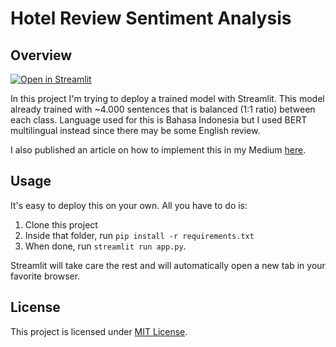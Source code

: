 # Hotel Review Sentiment Analysis

## Overview

[![Open in Streamlit](https://static.streamlit.io/badges/streamlit_badge_black_white.svg)](https://share.streamlit.io/wildangunawan/hotel-review/app.py)

In this project I'm trying to deploy a trained model with Streamlit. This model already trained with ~4.000 sentences that is balanced (1:1 ratio) between each class. Language used for this is Bahasa Indonesia but I used BERT multilingual instead since there may be some English review.

I also published an article on how to implement this in my Medium [here](https://wildangunawan.medium.com/bert-serverless-deployment-with-streamlit-and-its-free-5d9f20154f24).

## Usage

It's easy to deploy this on your own. All you have to do is:
1. Clone this project
2. Inside that folder, run `pip install -r requirements.txt`
3. When done, run `streamlit run app.py`.

Streamlit will take care the rest and will automatically open a new tab in your favorite browser.

## License

This project is licensed under [MIT License](LICENSE).
